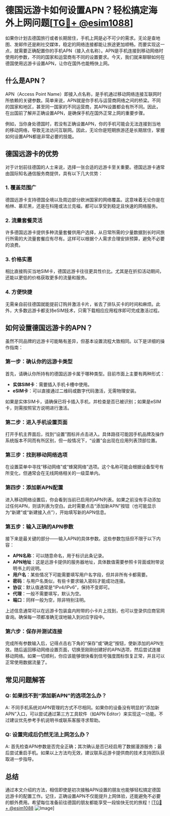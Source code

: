 # 德国远游卡如何设置APN？轻松搞定海外上网问题[[TG💪+ @esim1088](https://t.me/s/esim1088)]

如果你计划去德国旅行或者长期居住，手机上网是必不可少的需求。无论是查地图、发邮件还是刷社交媒体，稳定的网络连接都能让旅途更加顺畅。而要实现这一点，就需要正确配置你的手机APN（接入点名称）。APN是手机连接到移动网络时使用的参数，不同的国家和运营商有不同的设置要求。今天，我们就来聊聊如何在德国使用远游卡设置APN，让你在国外也能畅快上网。

## 什么是APN？

APN（Access Point Name）即接入点名称，是手机通过移动网络连接互联网时所依赖的关键参数。简单来说，APN就是你手机与运营商网络之间的桥梁。不同的国家和地区，甚至同一国家的不同运营商，其APN设置都会有所不同。因此，在出国前了解并正确设置APN，是确保手机在国外正常上网的重要步骤。

例如，当你身处德国时，若没有正确设置APN，你的手机可能会无法连接到当地的移动网络，导致无法访问互联网。因此，无论你是短期旅游还是长期居住，掌握如何设置APN都是非常必要的技能。

## 德国远游卡的优势

对于计划前往德国的人士来说，选择一张合适的远游卡至关重要。德国远游卡通常由国际知名通信服务商提供，具有以下几大优势：

### 1. **覆盖范围广**
德国远游卡支持德国全境以及周边部分欧洲国家的网络覆盖。这意味着无论你是在柏林、慕尼黑，还是在科隆或法兰克福，都可以享受到稳定且快速的网络服务。

### 2. **流量套餐灵活**
许多德国远游卡提供多种流量套餐供用户选择，从日常所需的少量数据到长时间旅行所需的大流量套餐应有尽有。这样可以根据个人需求合理安排预算，避免不必要的浪费。

### 3. **价格实惠**
相比直接购买当地SIM卡，德国远游卡往往更具性价比。尤其是在折扣活动期间，还能以更低的价格获取更多的流量和服务。

### 4. **方便快捷**
无需亲自前往德国就能提前订购并激活卡片，省去了排队买卡的时间和麻烦。此外，大多数远游卡都支持eSIM技术，只需下载相应应用程序即可完成激活过程。

## 如何设置德国远游卡的APN？

虽然不同品牌的远游卡可能略有差异，但基本设置流程大致相同。以下是详细的操作指南：

### 第一步：确认你的远游卡类型
首先，请确认你所持有的德国远游卡属于哪种类型。目前市面上主要有两种形式：
- **实体SIM卡**：需要插入手机卡槽中使用。
- **eSIM卡**：可以直接通过二维码或数字代码激活，无需物理安装。

如果是实体SIM卡，请确保已将卡插入手机，并检查是否已被识别；如果是eSIM卡，则需按照官方说明进行激活。

### 第二步：进入手机设置页面
打开手机主界面后，找到“设置”图标并点击进入。具体路径可能因手机品牌及操作系统版本不同而有所区别，但一般情况下，“设置”会出现在应用列表顶部位置。

### 第三步：找到移动网络选项
在设置菜单中寻找“移动网络”或“蜂窝网络”选项。这个名称可能会根据设备型号有所变化，但通常会在无线网络相关的一级菜单内。

### 第四步：添加新APN配置
进入移动网络设置后，你会看到当前已启用的APN列表。如果之前没有手动添加过任何APN，则该列表为空白。此时需要点击“添加新APN”按钮（也可能显示为“新建”或“新建接入点”），开始填写新的APN信息。

### 第五步：输入正确的APN参数
接下来是最关键的部分——输入APN的具体参数。这些参数包括但不限于以下内容：
- **APN名称**：可以随意命名，用于标识此条记录。
- **APN地址**：这是远游卡提供的服务器地址，具体数值需要参照卡背面或附带说明书上的说明。
- **用户名**：某些情况下可能需要填写用户名字段，但并非所有卡都需要。
- **密码**：与用户名类似，有些卡要求输入密码才能成功连接。
- **协议**：默认值通常是“IPv4/IPv6”，保持不变即可。
- **代理**：一般不需要填写，默认为空。
- **端口**：同样一般为空，除非特别注明。

上述信息通常可以在远游卡包装盒内附带的小卡片上找到，也可以登录供应商官网查询。确保每一项都准确无误地输入到对应字段中。

### 第六步：保存并测试连接
完成所有参数输入后，记得点击右下角的“保存”或“确定”按钮，使新添加的APN生效。随后返回移动网络设置页面，切换至刚刚创建好的APN选项，然后尝试连接移动网络。如果一切顺利，你应该能够很快看到信号强度图标恢复正常，并且可以正常使用数据流量了。

## 常见问题解答

### Q: 如果找不到“添加新APN”的选项怎么办？
A: 不同手机系统对APN管理的方式不尽相同。如果你的设备没有明显的“添加新APN”入口，可以尝试通过第三方工具软件（如APN Editor）来实现这一功能。不过建议优先参考手机说明书或联系客服寻求帮助。

### Q: 设置完成后仍然无法上网怎么办？
A: 首先检查APN参数是否完全正确；其次确认是否已经启用了数据漫游服务；最后尝试重启手机。如果以上方法均无效，建议联系远游卡提供商的技术支持团队获取进一步指导。

## 总结

通过本文介绍的方法，相信即使是初次接触APN设置的朋友也能够轻松搞定德国远游卡的配置工作。记住，正确设置APN不仅能提升上网体验，还能避免不必要的额外费用。希望每位准备前往德国的朋友都能享受一段愉快无忧的旅程！[[TG💪+ @esim1088](https://t.me/s/esim1088) ![Image](https://i.postimg.cc/4NQfJmqS/Snipaste-2025-05-13-00-14-12.png)]